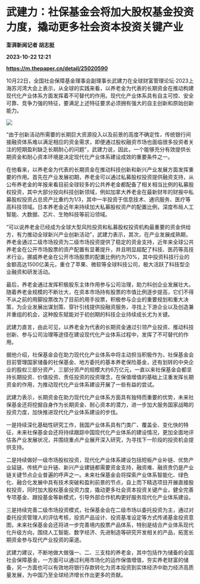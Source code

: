 # 武建力：社保基金会将加大股权基金投资力度，撬动更多社会资本投资关键产业
**澎湃新闻记者 胡志挺**

**2023-10-22 12:21**

**https://m.thepaper.cn/detail/25020590**

10月22日，全国社会保障基金理事会副理事长武建力在全球财富管理论坛·2023上海苏河湾大会上表示，从全球的实践来看，以养老金为代表的长期资金在推动构建现代化产业体系方面发挥着不可替代的作用。现代化产业体系具有自主可控、安全可靠、竞争力强的特征，要满足上述特征要求必须拥有强大的自主创新和原始创新能力。

![](https://imagecloud.thepaper.cn/thepaper/image/275/159/121.jpg)

“由于创新活动所需要的长期巨大资源投入以及前景的高度不确定性，传统银行间接融资体系难以满足相应的资金需求，即便通过股权融资市场也面临很多投资者关注的短期盈利缺乏长期耐心的问题”，武建力说，因此，一个能够充分有效提供长期资金和耐心资本环境是决定现代化产业体系建设成效的重要条件之一。

在他看来，以养老金为代表的长期资金在推动科技创新和新兴产业发展方面发挥重要的作用。首先在产业发展初期，养老金可以通过私募股权投资提供融资支持，从公布养老金的年报来看目前全球较多的公共养老金都配备了相关相当比例的私募股权投资，其中大部分投向科技创新领域，例如加拿大养老金在最新财年的财报中私募股权投资占总资产比重约为1/3，其中一半投资于信息技术、通讯服务、医疗等高科技领域。日本养老金近年来持续加大私募股权资产的配置比例，深度布局人工智能、大数据、芯片、生物科技等前沿领域。

“可以说养老金已经成为全球大型风险投资和私募股权投资机构最重要的资金供给方，有力推动全球新兴产业创新活动”，武建力表示，其次，在产业发展成熟期，养老金通过二级市场投资为二级市场投资提供了稳定的资金支持，近年来全球公共养老金在公开市场股票的资产配置有显著提升，并且明显超配了科技、医药等高技术行业。挪威养老金在公开市场股票的配置比例约为70%，其中投资科技行业的金额高达1500亿美元，重仓了苹果、微软等全球科技公司，极大活跃了科技型企业融资和研发活动。

最后，养老金通过发挥积极股东主体作用参与公司治理，助力科创企业发展壮大。随着养老金规模的不断壮大，在资本市场持有股票的市值比例逐步提高，它们不得不从之前的用脚投票改为了目前的用手投票，积极参与企业的重要规划和重大决策，为企业发展出谋划策、穿针引线提供投融资服务，寻找上下游企业以及创造兼并重组的机会，这种股东赋能对于初创期的科技企业持续成长尤为关键。

武建力直言，由此可见，以养老金为代表的长期资金通过引领产业投资、推动科技创新、参与公司治理等途径在建设现代化产业体系过程中，发挥了不可替代的作用。

据他介绍，社保基金会在助力现代化产业体系中将主动担当积极作为，社保基金会目前管理国家储备的社保基金、地方委托的基本养老保险基金，还有划转的中央企业的股权三部分资产，三部分资产的规模大约6万亿元，一直以来社保基金会都坚持长期投资、价值投资、责任投资的投资理念，在保值增值的基础上注重发挥长期资金的作用，为推动现代化产业体系建设开展了一些有益的尝试。

武建力表示，长期资金在助力现代化产业体系方面具有独特而重要的优势，未来社保基金还将挖掘自身作为长期资金、耐心资本的潜力，进一步加大服务国家战略的投资力度，加快推进现代化产业体系建设的步伐。

一是持续深化基础性研究工作，我国产业体系具有门类广、覆盖全、变化快的特征，未来社保基金会还将持续跟踪中国现代化产业体系的建设情况，更加全面地评估各产业发展状况，并围绕重点产业展开深入研究，为寻找下一阶段的投资机会提供支持。

二是持续做好一级市场股权投资，现代化产业体系建设包括短板产业补链、优势产业延链、传统产业升链、新兴产业建链都需要资金支持，融资难、融资贵仍是产业链关键节点企业普遍的呼声之一。未来社保基金会将探索产业体系智能化、绿色化、融合化发展中具有技术突破和盈利前景的节点，自上而下精选项目开展直接股权投资，同时加大股权基金投资力度，撬动更多社会资本投资关键产业，健全完善专项基金、跟投基金等新模式，引导外部合作机构更好服务现代化产业体系建设。

三是持续完善二级市场投资模式，社保基金会在二级市场以委托投资为主，通过对委托投资管理人的评估考核，投资产品设计、投资基准设定等方式传递基金投资意图，未来社保基金会还将进一步完善境内股票产品体系，特别是结合产业体系现代化升级方向，围绕人工智能、数字经济、先进制造等研究开发相关的产品，拓宽长期资金参与现代产业投资的渠道。

武建力建议，不断地做大做强一、二、三支柱的养老金，其中包括作为储备的全国社会保障基金，一方面可以通过利用市场化的运作保值增值，夯实养老财富的储备，另一方面也可以有效地将银行存款转化为资本投资到实体经济中助力经济高质量发展，为中国乃至全球经济增长作出更多的贡献。